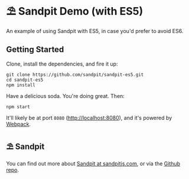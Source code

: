 ⛱ Sandpit Demo (with ES5)
===============

An example of using Sandpit with ES5, in case you'd prefer to avoid ES6.

## Getting Started

Clone, install the dependencies, and fire it up:

```
git clone https://github.com/sandpit/sandpit-es5.git
cd sandpit-es5
npm install
```

Have a delicious soda. You're doing great. Then:

```
npm start
```

It'll likely be at port `8080` (<http://localhost:8080>), and it's powered by [Webpack](https://webpack.github.io/).

## ⛱ Sandpit

You can find out more about [Sandpit at sandpitjs.com](https://sandpitjs.com), or via the [Github repo](https://github.com/sandpit/sandpit).
